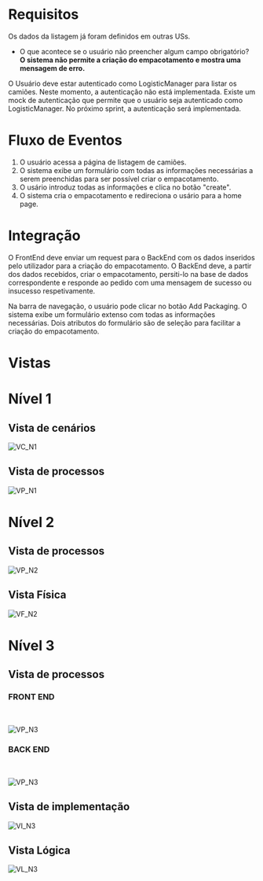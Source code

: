 # Requisitos
Os dados da listagem já foram definidos em outras USs.

- O que acontece se o usuário não preencher algum campo obrigatório? **O sistema não permite a criação do empacotamento e mostra uma mensagem de erro.**

O Usuário deve estar autenticado como LogisticManager para listar os camiões. Neste momento, a autenticação não está implementada. Existe um mock de autenticação que permite que o usuário seja autenticado como LogisticManager. No próximo sprint, a autenticação será implementada.

# Fluxo de Eventos
1. O usuário acessa a página de listagem de camiões.
2. O sistema exibe um formulário com todas as informações necessárias a serem preenchidas para ser possível criar o empacotamento.
3. O usário introduz todas as informações e clica no botão "create".
4. O sistema cria o empacotamento e redireciona o usário para a home page.

# Integração
O FrontEnd deve enviar um request para o BackEnd com os dados inseridos pelo utilizador para a criação do empacotamento.
O BackEnd deve, a partir dos dados recebidos, criar o empacotamento, persiti-lo na base de dados correspondente e responde ao pedido com uma mensagem de sucesso ou insucesso respetivamente.

Na barra de navegação, o usuário pode clicar no botão Add Packaging. O sistema exibe um formulário extenso com todas as informações necessárias.
Dois atributos do formulário são de seleção para facilitar a criação do empacotamento.

# Vistas
# Nível 1

## Vista de cenários

![VC_N1](./N1_VC.svg)

## Vista de processos

![VP_N1](./N1_VP_alt1.svg)

# Nível 2

## Vista de processos

![VP_N2](./N2_VP_alt1.svg)

## Vista Física

![VF_N2](./VF_N2.svg)

# Nível 3

## Vista de processos

### **FRONT END**
<br>

![VP_N3](./N3_VP.svg)

### **BACK END**
<br>

![VP_N3](./N3_VP_backEnd.svg)

## Vista de implementação

![VI_N3](./VI_N3.svg)

## Vista Lógica

![VL_N3](./N3_VL_Geral.svg)
